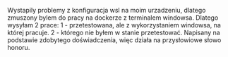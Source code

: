 Wystapily problemy z konfiguracja wsl na moim urzadzeniu, dlatego zmuszony bylem do pracy na dockerze z terminalem windowsa.
Dlatego wysyłam 2 prace:
1 - przetestowana, ale z wykorzystaniem windowsa, na której pracuje.
2 - którego nie byłem w stanie przetestować. Napisany na podstawie zdobytego doświadczenia, więc działa na przysłowiowe słowo honoru.  
